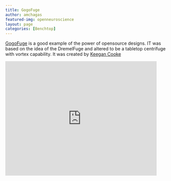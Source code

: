 ```yaml
---
title: GogoFuge
author: amchagas
featured-img: openneuroscience
layout: page
categories: [Benchtop]
---
```


[GogoFuge](https://diybio.org/2012/06/12/gogofuge/) is a good example of the power of opensource designs. IT was based on the idea of the DremelFuge and altered to be a tabletop centrifuge with vortex capability. It was created by [Keegan Cooke](fablabatschool.org/profile/KeeganCooke)


<iframe width="474" height="360" src="https://www.youtube.com/embed/Qcl04sqXqY4" frameborder="0" allow="accelerometer; autoplay; encrypted-media; gyroscope; picture-in-picture" allowfullscreen></iframe>
